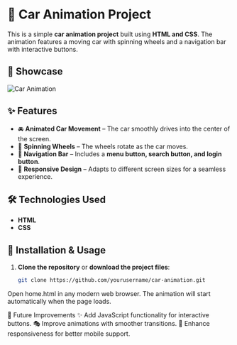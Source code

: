 # 🚗 Car Animation Project

This is a simple **car animation project** built using **HTML and CSS**. The animation features a moving car with spinning wheels and a navigation bar with interactive buttons.

## 📸 Showcase

![Car Animation](.Assests/Car.gif)  


## ✨ Features
- 🚘 **Animated Car Movement** – The car smoothly drives into the center of the screen.
- 🏁 **Spinning Wheels** – The wheels rotate as the car moves.
- 📌 **Navigation Bar** – Includes a **menu button, search button, and login button**.
- 📱 **Responsive Design** – Adapts to different screen sizes for a seamless experience.

## 🛠️ Technologies Used
- **HTML**
- **CSS**

## 🚀 Installation & Usage
1. **Clone the repository** or **download the project files**:
   ```sh
   git clone https://github.com/yourusername/car-animation.git

Open home.html in any modern web browser.
The animation will start automatically when the page loads.

🔮 Future Improvements
✨ Add JavaScript functionality for interactive buttons.
🎭 Improve animations with smoother transitions.
📱 Enhance responsiveness for better mobile support.